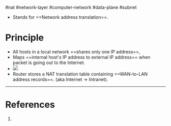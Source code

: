 #nat #network-layer #computer-network #data-plane #subnet 

- Stands for ==Network address translation==.

# Principle
- All hosts in a local network ==shares only one IP address==,
- Maps ==internal host's IP address to external IP address== when packet is going out to the Internet.
- ![](Pasted%20image%2020240522152039.png)
- Router stores a NAT translation table containing ==WAN-to-LAN address records==. (aka Internet $\to$ Intranet).

---
# References
1. 
